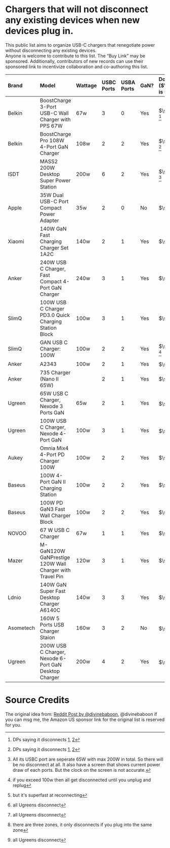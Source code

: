# Chargers that will not disconnect any existing devices when new devices plug in.
This public list aims to organize USB-C chargers that renegotiate power without disconnecting any existing devices.  
Anyone is welcome to contribute to this list. The “Buy Link” may be sponsored. Additionally, contributors of new records can use their sponsored link to incentivize collaboration and co-authoring this list.

| Brand | Model | Wattage | USBC Ports | USBA Ports | GaN? | Do it reconnect? ($\sf\color{lightgreen}No is Good$) | Price | Buy |
|:--- | :--- | :--- | :--- | :--- | :--- | :--- | :--- | :--- |
| Belkin | BoostCharge 3-Port USB-C Wall Charger with PPS 67W | 67w | 3 | 0 | Yes | $\sf\color{lightgreen}No$ [^Belkin] | $40 | [Amazon UK](https://amzn.to/4jDgqLl) |
| Belkin | BoostCharge Pro 108W 4-Port GaN Charger | 108w | 2 | 2 | Yes | $\sf\color{lightgreen}No$ [^Belkin] | $60 | [Amazon UK](https://amzn.to/3EHj5o4) |
| ISDT | MASS2 200W Desktop Super Power Station | 200w | 6 | 2 | Yes | $\sf\color{lightgreen}No$ [^ISDT] | £67 | [Amazon UK](https://amzn.to/3YT9K3l) |
| Apple | 35W Dual USB-C Port Compact Power Adapter | 35w | 2 | 0 | No | $\sf\color{lightgreen}No$ | $59 |  |
| Xiaomi | 140W GaN Fast Charging Charger Set 1A2C | 140w | 2 | 1 | Yes | $\sf\color{lightgreen}No$ | $76 |  |
| Anker | 240W USB C Charger, Fast Compact 4-Port GaN Charger | 240w | 3 | 1 | Yes | $\sf\color{lightgreen}No$ | $130 | [Amazon UK](https://amzn.to/4lQIfRW) |
| SlimQ | 100W USB C Charger PD3.0 Quick Charging Station Block | 100w | 3 | 1 | Yes | $\sf\color{lightgreen}No$ | $43 |  |
| SlimQ | GAN USB C Charger: 100W | 100w | 2 | 2 | Yes | $\sf\color{lightgreen}No$ [^SlimQ]  | $43 |  |
| Anker | A2343 | 100w | 2 | 1 | Yes | $\sf\color{red}Yes$ [^Anker2]  | $85 |  |
| Anker | 735 Charger (Nano II 65W) |  | 2 | 1 | Yes | $\sf\color{red}Yes$ | $32 | [Amazon UK]() |
| Ugreen | 65W USB C Charger, Nexode 3 Ports GaN | 65w | 2 | 1 | Yes | $\sf\color{red}Yes$ [^Ugreen]  | $30 | [Amazon UK](https://amzn.to/3EH7B3S) |
| Ugreen | 100W USB C Charger, Nexode 4-Port GaN | 100w | 3 | 1 | Yes | $\sf\color{red}Yes$ [^Ugreen] | $46 | [Amazon UK](https://amzn.to/4lUmbpC) |
| Aukey | Omnia Mix4 4-Port PD Charger 100W | 100w | 2 | 2 | Yes | $\sf\color{red}Yes$ | $59 |  |
| Baseus | 100W 4-Port GaN II Charging Station | 100w | 2 | 2 | Yes | $\sf\color{red}Yes$ | $60 |  |
| Baseus | 100W PD GaN3 Fast Wall Charger Block | 100w | 2 | 2 | Yes | $\sf\color{red}Yes$ | $48 |  |
| NOVOO | 67 W USB C Charger | 67w | 1 | 1 | Yes | $\sf\color{red}Yes$ |  |  |
| Mazer | M-GaN120W GaNPrestige 120W Wall Charger with Travel Pin | 120w | 3 | 1 | Yes | $\sf\color{red}Yes$ |  |  |
| Ldnio | 140W GaN Super Fast Desktop Charger A6140C | 140w | 3 | 3 | Yes | $\sf\color{red}Yes$ |  |  |
| Asometech | 160W 5 Ports USB Charger Staion | 160w | 3 | 2 | No | $\sf\color{gold}Kinda$[^Asometech]  | $27 |  |
| Ugreen | 200W USB C Charger, Nexode 6-Port GaN Desktop Charger | 200w | 4 | 2 | Yes | $\sf\color{red}Yes$ [^Ugreen] | $140 |  |

[^Belkin]:  DPs saying it disconnects [1](https://old.reddit.com/r/UsbCHardware/comments/r9r1nf/normal_for_usb_c_multiport_chargers_to/iflcr3n/), [2](https://www.youtube.com/watch?v=ypPZszqLxts)
[^SlimQ]:  if you exceed 100w then all get disconnected until you unplug and replug
[^ISDT]: All its USBC port are seperate 65W with max 200W in total. So there will be no disconnect at all. It also have a screen that shows current power draw of each ports. But the clock on the screen is not accurate.
[^Ugreen]: all Ugreens disconnect
[^Anker2]: but it's superfast at reconnecting
[^Asometech]: there are three zones, it only disconnects if you plug into the same zone

# Source Credits
The original idea from: [Reddit Post by @divinebaboon](https://www.reddit.com/r/UsbCHardware/comments/1c0ljdm/datapoints_welcome_list_of_usbc_gan_chargers_that/), @divinebaboon if you can msg me, the Amazon US sponsor link for the original list is reserved for you.
